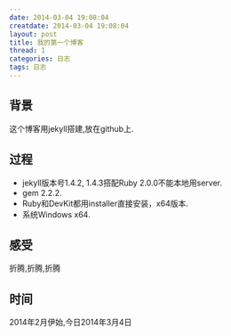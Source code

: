 ```yaml
---
date: 2014-03-04 19:08:04
creatdate: 2014-03-04 19:08:04
layout: post
title: 我的第一个博客
thread: 1
categories: 日志
tags: 日志
---
```


## 背景
这个博客用jekyll搭建,放在github上.

## 过程
- jekyll版本号1.4.2, 1.4.3搭配Ruby 2.0.0不能本地用server.
- gem 2.2.2.
- Ruby和DevKit都用installer直接安装，x64版本.
- 系统Windows x64.

## 感受
折腾,折腾,折腾

## 时间
2014年2月伊始,今日2014年3月4日

